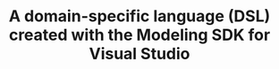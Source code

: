 ---
layout : null
title : "A domain-specific language (DSL) created with the Modeling SDK for Visual Studio"
speaker : "Hugo Bruneliere"
start : "0930"
end : "1000"
---